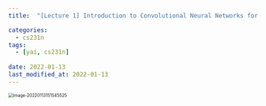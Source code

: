 ```yaml
---
title:  "[Lecture 1] Introduction to Convolutional Neural Networks for Visual Recognition"

categories:
  - cs231n
tags:
  - [yai, cs231n]
 
date: 2022-01-13
last_modified_at: 2022-01-13
---
```






<img src="C:\Users\seokj\blog\seokjin0404.github.io\images\2022-01-13-cs231-Lecture1\image-20220113151545525.png" alt="image-20220113151545525" style="zoom:60%;" />









